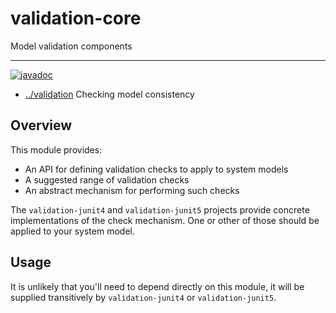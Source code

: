 
<!-- title start -->

# validation-core

Model validation components

---
[![javadoc](https://javadoc.io/badge2/com.mastercard.test.flow/validation-core/javadoc.svg)](https://javadoc.io/doc/com.mastercard.test.flow/validation-core)

 * [../validation](..) Checking model consistency

<!-- title end -->

## Overview

This module provides:
 * An API for defining validation checks to apply to system models
 * A suggested range of validation checks
 * An abstract mechanism for performing such checks

The `validation-junit4` and `validation-junit5` projects provide concrete implementations of the check mechanism.
One or other of those should be applied to your system model.

## Usage

It is unlikely that you'll need to depend directly on this module, it will be supplied transitively by `validation-junit4` or `validation-junit5`.
